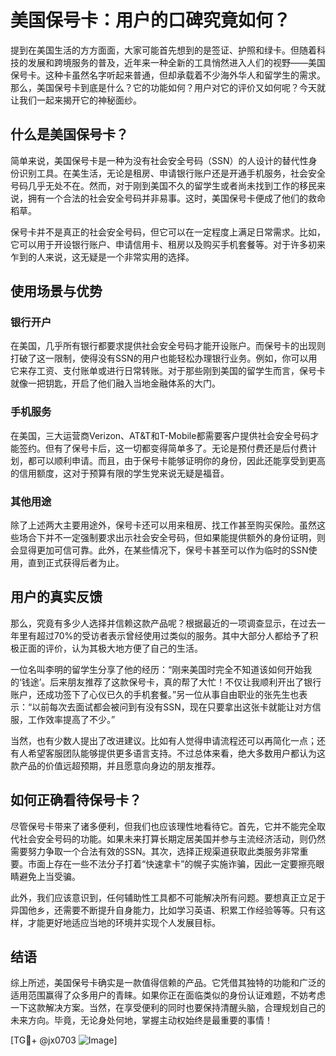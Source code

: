 # 美国保号卡：用户的口碑究竟如何？

提到在美国生活的方方面面，大家可能首先想到的是签证、护照和绿卡。但随着科技的发展和跨境服务的普及，近年来一种全新的工具悄然进入人们的视野——美国保号卡。这种卡虽然名字听起来普通，但却承载着不少海外华人和留学生的需求。那么，美国保号卡到底是什么？它的功能如何？用户对它的评价又如何呢？今天就让我们一起来揭开它的神秘面纱。

## 什么是美国保号卡？

简单来说，美国保号卡是一种为没有社会安全号码（SSN）的人设计的替代性身份识别工具。在美生活，无论是租房、申请银行账户还是开通手机服务，社会安全号码几乎无处不在。然而，对于刚到美国不久的留学生或者尚未找到工作的移民来说，拥有一个合法的社会安全号码并非易事。这时，美国保号卡便成了他们的救命稻草。

保号卡并不是真正的社会安全号码，但它可以在一定程度上满足日常需求。比如，它可以用于开设银行账户、申请信用卡、租房以及购买手机套餐等。对于许多初来乍到的人来说，这无疑是一个非常实用的选择。

## 使用场景与优势

### 银行开户
在美国，几乎所有银行都要求提供社会安全号码才能开设账户。而保号卡的出现则打破了这一限制，使得没有SSN的用户也能轻松办理银行业务。例如，你可以用它来存工资、支付账单或进行日常转账。对于那些刚到美国的留学生而言，保号卡就像一把钥匙，开启了他们融入当地金融体系的大门。

### 手机服务
在美国，三大运营商Verizon、AT&T和T-Mobile都需要客户提供社会安全号码才能签约。但有了保号卡后，这一切都变得简单多了。无论是预付费还是后付费计划，都可以顺利申请。而且，由于保号卡能够证明你的身份，因此还能享受到更高的信用额度，这对于预算有限的学生党来说无疑是福音。

### 其他用途
除了上述两大主要用途外，保号卡还可以用来租房、找工作甚至购买保险。虽然这些场合下并不一定强制要求出示社会安全号码，但如果能提供额外的身份证明，则会显得更加可信可靠。此外，在某些情况下，保号卡甚至可以作为临时的SSN使用，直到正式获得后者为止。

## 用户的真实反馈

那么，究竟有多少人选择并信赖这款产品呢？根据最近的一项调查显示，在过去一年里有超过70%的受访者表示曾经使用过类似的服务。其中大部分人都给予了积极正面的评价，认为其极大地方便了自己的生活。

一位名叫李明的留学生分享了他的经历：“刚来美国时完全不知道该如何开始我的‘钱途’。后来朋友推荐了这款保号卡，真的帮了大忙！不仅让我顺利开出了银行账户，还成功签下了心仪已久的手机套餐。”另一位从事自由职业的张先生也表示：“以前每次去面试都会被问到有没有SSN，现在只要拿出这张卡就能让对方信服，工作效率提高了不少。”

当然，也有少数人提出了改进建议。比如有人觉得申请流程还可以再简化一点；还有人希望客服团队能够提供更多语言支持。不过总体来看，绝大多数用户都认为这款产品的价值远超预期，并且愿意向身边的朋友推荐。

## 如何正确看待保号卡？

尽管保号卡带来了诸多便利，但我们也应该理性地看待它。首先，它并不能完全取代社会安全号码的功能。如果未来打算长期定居美国并参与主流经济活动，则仍然需要努力争取一个合法有效的SSN。其次，选择正规渠道获取此类服务非常重要。市面上存在一些不法分子打着“快速拿卡”的幌子实施诈骗，因此一定要擦亮眼睛避免上当受骗。

此外，我们应该意识到，任何辅助性工具都不可能解决所有问题。要想真正立足于异国他乡，还需要不断提升自身能力，比如学习英语、积累工作经验等等。只有这样，才能更好地适应当地的环境并实现个人发展目标。

## 结语

综上所述，美国保号卡确实是一款值得信赖的产品。它凭借其独特的功能和广泛的适用范围赢得了众多用户的青睐。如果你正在面临类似的身份认证难题，不妨考虑一下这款解决方案。当然，在享受便利的同时也要保持清醒头脑，合理规划自己的未来方向。毕竟，无论身处何地，掌握主动权始终是最重要的事情！

[TG💪+ @jx0703 ![Image](https://github.com/user-attachments/assets/dbca1d08-cadb-493c-b0ec-ad6f7a83f270)]